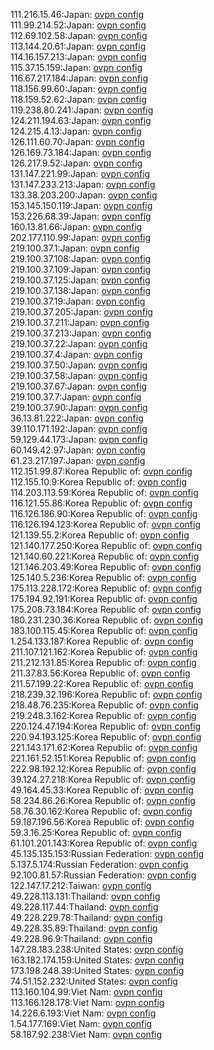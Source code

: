111.216.15.46:Japan: [ovpn config](vpn/111_216_15_46.ovpn)  
111.99.214.52:Japan: [ovpn config](vpn/111_99_214_52.ovpn)  
112.69.102.58:Japan: [ovpn config](vpn/112_69_102_58.ovpn)  
113.144.20.61:Japan: [ovpn config](vpn/113_144_20_61.ovpn)  
114.16.157.213:Japan: [ovpn config](vpn/114_16_157_213.ovpn)  
115.37.15.159:Japan: [ovpn config](vpn/115_37_15_159.ovpn)  
116.67.217.184:Japan: [ovpn config](vpn/116_67_217_184.ovpn)  
118.156.99.60:Japan: [ovpn config](vpn/118_156_99_60.ovpn)  
118.159.52.62:Japan: [ovpn config](vpn/118_159_52_62.ovpn)  
119.238.80.241:Japan: [ovpn config](vpn/119_238_80_241.ovpn)  
124.211.194.63:Japan: [ovpn config](vpn/124_211_194_63.ovpn)  
124.215.4.13:Japan: [ovpn config](vpn/124_215_4_13.ovpn)  
126.111.60.70:Japan: [ovpn config](vpn/126_111_60_70.ovpn)  
126.169.73.184:Japan: [ovpn config](vpn/126_169_73_184.ovpn)  
126.217.9.52:Japan: [ovpn config](vpn/126_217_9_52.ovpn)  
131.147.221.99:Japan: [ovpn config](vpn/131_147_221_99.ovpn)  
131.147.233.213:Japan: [ovpn config](vpn/131_147_233_213.ovpn)  
133.38.203.200:Japan: [ovpn config](vpn/133_38_203_200.ovpn)  
153.145.150.119:Japan: [ovpn config](vpn/153_145_150_119.ovpn)  
153.226.68.39:Japan: [ovpn config](vpn/153_226_68_39.ovpn)  
160.13.81.66:Japan: [ovpn config](vpn/160_13_81_66.ovpn)  
202.177.110.99:Japan: [ovpn config](vpn/202_177_110_99.ovpn)  
219.100.37.1:Japan: [ovpn config](vpn/219_100_37_1.ovpn)  
219.100.37.108:Japan: [ovpn config](vpn/219_100_37_108.ovpn)  
219.100.37.109:Japan: [ovpn config](vpn/219_100_37_109.ovpn)  
219.100.37.125:Japan: [ovpn config](vpn/219_100_37_125.ovpn)  
219.100.37.138:Japan: [ovpn config](vpn/219_100_37_138.ovpn)  
219.100.37.19:Japan: [ovpn config](vpn/219_100_37_19.ovpn)  
219.100.37.205:Japan: [ovpn config](vpn/219_100_37_205.ovpn)  
219.100.37.211:Japan: [ovpn config](vpn/219_100_37_211.ovpn)  
219.100.37.213:Japan: [ovpn config](vpn/219_100_37_213.ovpn)  
219.100.37.22:Japan: [ovpn config](vpn/219_100_37_22.ovpn)  
219.100.37.4:Japan: [ovpn config](vpn/219_100_37_4.ovpn)  
219.100.37.50:Japan: [ovpn config](vpn/219_100_37_50.ovpn)  
219.100.37.58:Japan: [ovpn config](vpn/219_100_37_58.ovpn)  
219.100.37.67:Japan: [ovpn config](vpn/219_100_37_67.ovpn)  
219.100.37.7:Japan: [ovpn config](vpn/219_100_37_7.ovpn)  
219.100.37.90:Japan: [ovpn config](vpn/219_100_37_90.ovpn)  
36.13.81.222:Japan: [ovpn config](vpn/36_13_81_222.ovpn)  
39.110.171.192:Japan: [ovpn config](vpn/39_110_171_192.ovpn)  
59.129.44.173:Japan: [ovpn config](vpn/59_129_44_173.ovpn)  
60.149.42.97:Japan: [ovpn config](vpn/60_149_42_97.ovpn)  
61.23.217.197:Japan: [ovpn config](vpn/61_23_217_197.ovpn)  
112.151.99.87:Korea Republic of: [ovpn config](vpn/112_151_99_87.ovpn)  
112.155.10.9:Korea Republic of: [ovpn config](vpn/112_155_10_9.ovpn)  
114.203.113.59:Korea Republic of: [ovpn config](vpn/114_203_113_59.ovpn)  
116.121.55.86:Korea Republic of: [ovpn config](vpn/116_121_55_86.ovpn)  
116.126.186.90:Korea Republic of: [ovpn config](vpn/116_126_186_90.ovpn)  
116.126.194.123:Korea Republic of: [ovpn config](vpn/116_126_194_123.ovpn)  
121.139.55.2:Korea Republic of: [ovpn config](vpn/121_139_55_2.ovpn)  
121.140.177.250:Korea Republic of: [ovpn config](vpn/121_140_177_250.ovpn)  
121.140.60.221:Korea Republic of: [ovpn config](vpn/121_140_60_221.ovpn)  
121.146.203.49:Korea Republic of: [ovpn config](vpn/121_146_203_49.ovpn)  
125.140.5.236:Korea Republic of: [ovpn config](vpn/125_140_5_236.ovpn)  
175.113.228.172:Korea Republic of: [ovpn config](vpn/175_113_228_172.ovpn)  
175.194.92.191:Korea Republic of: [ovpn config](vpn/175_194_92_191.ovpn)  
175.208.73.184:Korea Republic of: [ovpn config](vpn/175_208_73_184.ovpn)  
180.231.230.36:Korea Republic of: [ovpn config](vpn/180_231_230_36.ovpn)  
183.100.115.45:Korea Republic of: [ovpn config](vpn/183_100_115_45.ovpn)  
1.254.133.187:Korea Republic of: [ovpn config](vpn/1_254_133_187.ovpn)  
211.107.121.162:Korea Republic of: [ovpn config](vpn/211_107_121_162.ovpn)  
211.212.131.85:Korea Republic of: [ovpn config](vpn/211_212_131_85.ovpn)  
211.37.83.56:Korea Republic of: [ovpn config](vpn/211_37_83_56.ovpn)  
211.57.199.22:Korea Republic of: [ovpn config](vpn/211_57_199_22.ovpn)  
218.239.32.196:Korea Republic of: [ovpn config](vpn/218_239_32_196.ovpn)  
218.48.76.235:Korea Republic of: [ovpn config](vpn/218_48_76_235.ovpn)  
219.248.3.162:Korea Republic of: [ovpn config](vpn/219_248_3_162.ovpn)  
220.124.47.194:Korea Republic of: [ovpn config](vpn/220_124_47_194.ovpn)  
220.94.193.125:Korea Republic of: [ovpn config](vpn/220_94_193_125.ovpn)  
221.143.171.62:Korea Republic of: [ovpn config](vpn/221_143_171_62.ovpn)  
221.161.52.151:Korea Republic of: [ovpn config](vpn/221_161_52_151.ovpn)  
222.98.192.12:Korea Republic of: [ovpn config](vpn/222_98_192_12.ovpn)  
39.124.27.218:Korea Republic of: [ovpn config](vpn/39_124_27_218.ovpn)  
49.164.45.33:Korea Republic of: [ovpn config](vpn/49_164_45_33.ovpn)  
58.234.86.26:Korea Republic of: [ovpn config](vpn/58_234_86_26.ovpn)  
58.76.30.162:Korea Republic of: [ovpn config](vpn/58_76_30_162.ovpn)  
59.187.196.56:Korea Republic of: [ovpn config](vpn/59_187_196_56.ovpn)  
59.3.16.25:Korea Republic of: [ovpn config](vpn/59_3_16_25.ovpn)  
61.101.201.143:Korea Republic of: [ovpn config](vpn/61_101_201_143.ovpn)  
45.135.135.153:Russian Federation: [ovpn config](vpn/45_135_135_153.ovpn)  
5.137.5.174:Russian Federation: [ovpn config](vpn/5_137_5_174.ovpn)  
92.100.81.57:Russian Federation: [ovpn config](vpn/92_100_81_57.ovpn)  
122.147.17.212:Taiwan: [ovpn config](vpn/122_147_17_212.ovpn)  
49.228.113.131:Thailand: [ovpn config](vpn/49_228_113_131.ovpn)  
49.228.117.44:Thailand: [ovpn config](vpn/49_228_117_44.ovpn)  
49.228.229.78:Thailand: [ovpn config](vpn/49_228_229_78.ovpn)  
49.228.35.89:Thailand: [ovpn config](vpn/49_228_35_89.ovpn)  
49.228.96.9:Thailand: [ovpn config](vpn/49_228_96_9.ovpn)  
147.28.183.238:United States: [ovpn config](vpn/147_28_183_238.ovpn)  
163.182.174.159:United States: [ovpn config](vpn/163_182_174_159.ovpn)  
173.198.248.39:United States: [ovpn config](vpn/173_198_248_39.ovpn)  
74.51.152.232:United States: [ovpn config](vpn/74_51_152_232.ovpn)  
113.160.104.99:Viet Nam: [ovpn config](vpn/113_160_104_99.ovpn)  
113.166.128.178:Viet Nam: [ovpn config](vpn/113_166_128_178.ovpn)  
14.226.6.193:Viet Nam: [ovpn config](vpn/14_226_6_193.ovpn)  
1.54.177.169:Viet Nam: [ovpn config](vpn/1_54_177_169.ovpn)  
58.187.92.238:Viet Nam: [ovpn config](vpn/58_187_92_238.ovpn)  
